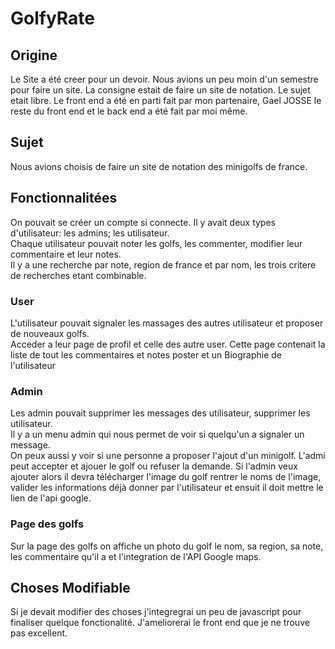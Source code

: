 # GolfyRate

Origine
-------

Le Site a été creer pour un devoir. Nous avions un peu moin d'un
semestre pour faire un site. La consigne estait de faire un site de
notation. Le sujet etait libre. Le front end a été en parti fait par mon
partenaire, Gael JOSSE le reste du front end et le back end a été fait
par moi même.

Sujet
-----

Nous avions choisis de faire un site de notation des minigolfs de
france.

Fonctionnalitées
----------------

On pouvait se créer un compte si connecte. Il y avait deux types
d'utilisateur: les admins; les utilisateur.\
Chaque utilisateur pouvait noter les golfs, les commenter, modifier leur
commentaire et leur notes.\
Il y a une recherche par note, region de france et par nom, les trois
critere de recherches etant combinable.

### User

L'utilisateur pouvait signaler les massages des autres utilisateur et
proposer de nouveaux golfs.\
Acceder a leur page de profil et celle des autre user. Cette page
contenait la liste de tout les commentaires et notes poster et un
Biographie de l'utilisateur

### Admin

Les admin pouvait supprimer les messages des utilisateur, supprimer les
utilisateur.\
Il y a un menu admin qui nous permet de voir si quelqu'un a signaler un
message.\
On peux aussi y voir si une personne a proposer l'ajout d'un minigolf.
L'admi peut accepter et ajouer le golf ou refuser la demande. Si l'admin
veux ajouter alors il devra télécharger l'image du golf rentrer le noms
de l'image, valider les informations déjà donner par l'utilisateur et
ensuit il doit mettre le lien de l'api google.

### Page des golfs

Sur la page des golfs on affiche un photo du golf le nom, sa region, sa
note, les commentaire qu'il a et l'integration de l'API Google maps.

Choses Modifiable
-----------------

Si je devait modifier des choses j'integregrai un peu de javascript pour 
finaliser quelque fonctionalité. J'ameliorerai le front end que je ne trouve
pas excellent.
